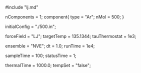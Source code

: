 #include "lj.md"

nComponents = 1;
component{
  type = "Ar";
  nMol = 500;
}

initialConfig = "./500.in";

forceField = "LJ";
targetTemp = 135.1344;
tauThermostat = 1e3;

ensemble = "NVE";
dt = 1.0;
runTime = 1e4;

sampleTime = 100;
statusTime = 1;

thermalTime = 1000.0;
tempSet = "false";
